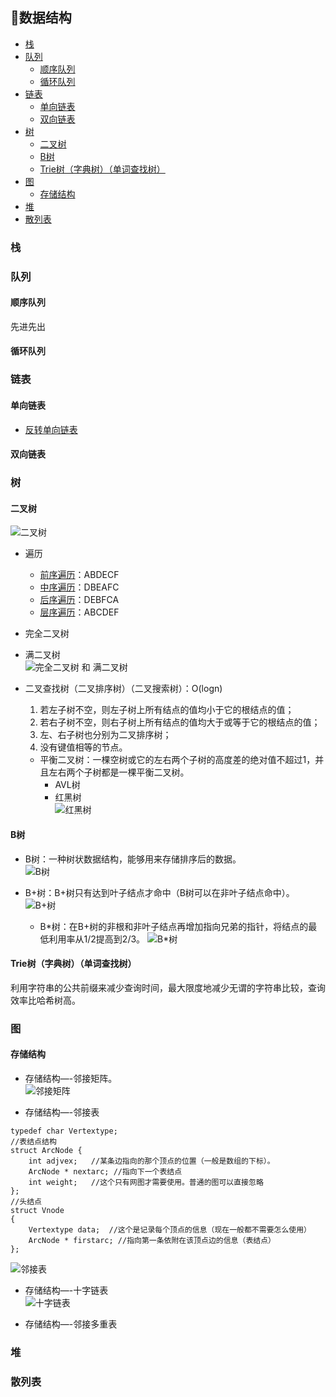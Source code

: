 ﻿## 📐数据结构 
 
  * [栈](#%E6%A0%88)
  * [队列](#%E9%98%9F%E5%88%97)
    * [顺序队列](#%E9%A1%BA%E5%BA%8F%E9%98%9F%E5%88%97)
    * [循环队列](#%E5%BE%AA%E7%8E%AF%E9%98%9F%E5%88%97)
  * [链表](#%E9%93%BE%E8%A1%A8)
    * [单向链表](#%E5%8D%95%E5%90%91%E9%93%BE%E8%A1%A8)
    * [双向链表](#%E5%8F%8C%E5%90%91%E9%93%BE%E8%A1%A8)
  * [树](#%E6%A0%91)
    * [二叉树](#%E4%BA%8C%E5%8F%89%E6%A0%91)
    * [B树](#b%E6%A0%91)
    * [Trie树（字典树）（单词查找树）](#trie%E6%A0%91%E5%AD%97%E5%85%B8%E6%A0%91%E5%8D%95%E8%AF%8D%E6%9F%A5%E6%89%BE%E6%A0%91)
  * [图](#%E5%9B%BE)
    * [存储结构](#%E5%AD%98%E5%82%A8%E7%BB%93%E6%9E%84)
  * [堆](#%E5%A0%86)
  * [散列表](#%E6%95%A3%E5%88%97%E8%A1%A8)
 
### 栈

### 队列
#### 顺序队列
先进先出

#### 循环队列   
 
### 链表
#### 单向链表
+ [反转单向链表](/Interview-NET/Subject/数据结构/LinkReverse.cs)
 
#### 双向链表 

### 树
#### 二叉树  
![二叉树](/Interview-DSAndA/DS_Pic/2XTree.png)
+ 遍历
  + [前序遍历](/Interview-Java/src/test/java/DataStructure/BinaryTree.java#L17)：ABDECF
  + [中序遍历](/Interview-Java/src/test/java/DataStructure/BinaryTree.java#L57)：DBEAFC
  + [后序遍历](/Interview-Java/src/test/java/DataStructure/BinaryTree.java#L95)：DEBFCA
  + [层序遍历](/Interview-Java/src/test/java/DataStructure/BinaryTree.java#L108)：ABCDEF
  
+ 完全二叉树

+ 满二叉树   
![完全二叉树 和 满二叉树](/Interview-DSAndA/DS_Pic/WQ2XTree.png)

+ 二叉查找树（二叉排序树）（二叉搜索树）：O(logn)
  1) 若左子树不空，则左子树上所有结点的值均小于它的根结点的值；
  2) 若右子树不空，则右子树上所有结点的值均大于或等于它的根结点的值；
  3) 左、右子树也分别为二叉排序树；
  4) 没有键值相等的节点。
  + 平衡二叉树：一棵空树或它的左右两个子树的高度差的绝对值不超过1，并且左右两个子树都是一棵平衡二叉树。
    + AVL树
    + 红黑树  
    ![红黑树](/Interview-DSAndA/DS_Pic/RedBlackTree.png)  

#### B树
+ B树：一种树状数据结构，能够用来存储排序后的数据。   
![B树](/Interview-DSAndA/DS_Pic/BTree.jpg)

+ B+树：B+树只有达到叶子结点才命中（B树可以在非叶子结点命中）。  
![B+树](/Interview-DSAndA/DS_Pic/B+Tree.jpg)
  + B\*树：在B+树的非根和非叶子结点再增加指向兄弟的指针，将结点的最低利用率从1/2提高到2/3。
  ![B\*树](/Interview-DSAndA/DS_Pic/BXTree.jpg)
    
#### Trie树（字典树）（单词查找树）
利用字符串的公共前缀来减少查询时间，最大限度地减少无谓的字符串比较，查询效率比哈希树高。

### 图
#### 存储结构
+ 存储结构—-邻接矩阵。   
![邻接矩阵](/Interview-DSAndA/DS_Pic/AdjacencyMatrix.jpg)

+ 存储结构—-邻接表  
```
typedef char Vertextype;
//表结点结构
struct ArcNode {
    int adjvex;   //某条边指向的那个顶点的位置（一般是数组的下标）。
    ArcNode * nextarc; //指向下一个表结点
    int weight;   //这个只有网图才需要使用。普通的图可以直接忽略
};
//头结点
struct Vnode
{
    Vertextype data;  //这个是记录每个顶点的信息（现在一般都不需要怎么使用）
    ArcNode * firstarc; //指向第一条依附在该顶点边的信息（表结点）
};
```
![邻接表](/Interview-DSAndA/DS_Pic/AdjacencyList.jpg)

+ 存储结构—-十字链表   
![十字链表](/Interview-DSAndA/DS_Pic/OrthogonalList.png)

+ 存储结构—-邻接多重表  

### 堆

### 散列表










